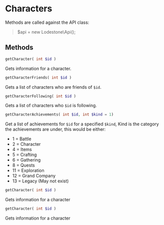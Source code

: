 # Characters

Methods are called against the API class:

> $api = new Lodestone\Api();

## Methods

```php
getCharacter( int $id )
```
Gets information for a character.

```php
getCharacterFriends( int $id )
```
Gets a list of characters who are friends of `$id`.

```php
getCharacterFollowing( int $id )
```
Gets a list of characters who `$id` is following.

```php
getCharacterAchievements( int $id, int $kind = 1)
```
Get a list of achievements for `$id` for a specified `$kind`, Kind is the category the achievements are under, this would be either:

- 1 = Battle
- 2 = Character
- 4 = Items
- 5 = Crafting
- 6 = Gathering
- 8 = Quests
- 11 = Exploration
- 12 = Grand Company
- 13 = Legacy (May not exist)

```php
getCharacter( int $id )
```
Gets information for a character

```php
getCharacter( int $id )
```
Gets information for a character
